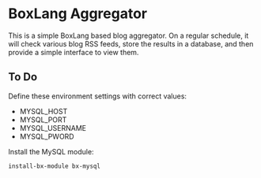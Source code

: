 # BoxLang Aggregator

This is a simple BoxLang based blog aggregator. On a regular schedule, it will check various blog RSS feeds, store the results in a database, and then provide a simple interface to view them.

## To Do

Define these environment settings with correct values:

* MYSQL_HOST
* MYSQL_PORT
* MYSQL_USERNAME
* MYSQL_PWORD

Install the MySQL module:

```
install-bx-module bx-mysql
```
